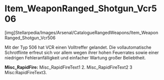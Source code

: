 # Item_WeaponRanged_Shotgun_Vcr506

[img]Stellarpedia/Images/Arsenal/CatalogueRangedWeapons/Item_WeaponRanged_Shotgun_Vcr506

Mit der Typ 506 hat VCR einen Volltreffer gelandet. Die vollautomatische Schrotflinte erfreut sich vor allem wegen ihrer hohen Feuerrates sowie einer niedrigen Fehleranfälligkeit und einfacher Wartung großer Beliebtheit.

**<lc>Misc_RapidFire</lc>:** <lc>Misc_RapidFireText1</lc> 2. <lc>Misc_RapidFireText2</lc> 3 <lc>Misc:RapidFireText3</lc>.
